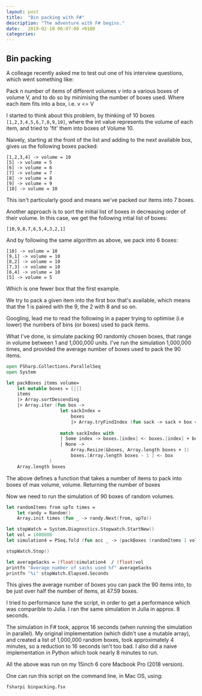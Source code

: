 ```yaml
---
layout: post
title:  "Bin packing with F#"
description: "The adventure with F# begins."
date:   2019-02-10 06:07:00 +0100
categories: 
---
```

## Bin packing

A colleage recently asked me to test out one of his interview questions, which went something like:

Pack n number of items of different volumes v into a various boxes of volume V, and to do so by minimising the number of boxes used.  Where each item fits into a box, i.e. v <= V

I started to think about this problem, by thinking of 10 boxes `[1,2,3,4,5,6,7,8,9,10]`, where the int value represents the volume of each item, and tried to 'fit' them into boxes of Volume 10.

Naively, starting at the front of the list and adding to the next available box, gives us the following boxes packed:

    [1,2,3,4] -> volume = 10
    [5] -> volume = 5
    [6] -> volume = 6
    [7] -> volume = 7
    [8] -> volume = 8
    [9] -> volume = 9
    [10] -> volume = 10

This isn't particularly good and means we've packed our items into 7 boxes.

Another approach is to sort the initial list of boxes in decreasing order of their volume.
In this case, we get the following intial list of boxes:

`[10,9,8,7,6,5,4,3,2,1]`

And by following the same algorithm as above, we pack into 6 boxes:

    [10] -> volume = 10
    [9,1] -> volume = 10
    [8,2] -> volume = 10
    [7,3] -> volume = 10
    [6,4] -> volume = 10
    [5] -> volume = 5

Which is one fewer box that the first example.

We try to pack a given item into the first box that's available, which means that the 1 is paired with the 9, the 2 with 8 and so on.

Googling, lead me to read the following in a paper trying to optimise (i.e lower) the numbers of bins (or boxes) used to pack items.

What I've done, is simulate packing 90 randomly chosen boxes, that range in volume between 1 and 1,000,000 units.  I've run the simulation 1,000,000 times, and provided the average number of boxes used to pack the 90 items.

``` fsharp
open FSharp.Collections.ParallelSeq
open System

let packBoxes items volume= 
    let mutable boxes = [||]
    items
    |> Array.sortDescending
    |> Array.iter (fun box ->
                    let sackIndex = 
                        boxes 
                        |> Array.tryFindIndex (fun sack -> sack + box <= volume)
                    
                    match sackIndex with
                    | Some index -> boxes.[index] <- boxes.[index] + box
                    | None -> 
                        Array.Resize(&boxes, Array.length boxes + 1)
                        boxes.[Array.length boxes - 1 ] <- box
                )
    Array.length boxes
```
The above defines a function that takes a number of items to pack into boxes of max volume, volume.
Returning the number of boxes 

Now we need to run the simulation of 90 boxes of random volumes.

``` fsharp
let randomItems from upTo times =
    let randy = Random()
    Array.init times (fun _ -> randy.Next(from, upTo))

let stopWatch = System.Diagnostics.Stopwatch.StartNew()
let vol = 1000000
let simulation4 = PSeq.fold (fun acc _ -> (packBoxes (randomItems 1 vol 90) vol) + acc) 0 {0 .. vol}

stopWatch.Stop()

let averageSacks = (float)simulation4  / (float)vol
printfn "Average number of sacks used %f" averageSacks
printfn "%i" stopWatch.Elapsed.Seconds
```

This gives the average number of boxes you can pack the 90 items into, to be just over half the number of items, at 47.59 boxes.

I tried to performance tune the script, in order to get a performance which was comparible to Julia.
I ran the same simulation in Julia in approx. 8 seconds.

The simulation in F# took, approx 16 seconds (when running the simulation in parallel).
My original implementation (which didn't use a mutable array), and created a list of 1,000,000 random boxes, took approximately 4 minutes, so a reduction to 16 seconds isn't too bad.  I also did a naive implementation in Python which took nearly 8 minutes to run.

All the above was run on my 15inch 6 core Macbook Pro (2018 version).

One can run this script on the command line, in Mac OS, using:

``` bash
fsharpi binpacking.fsx
```

